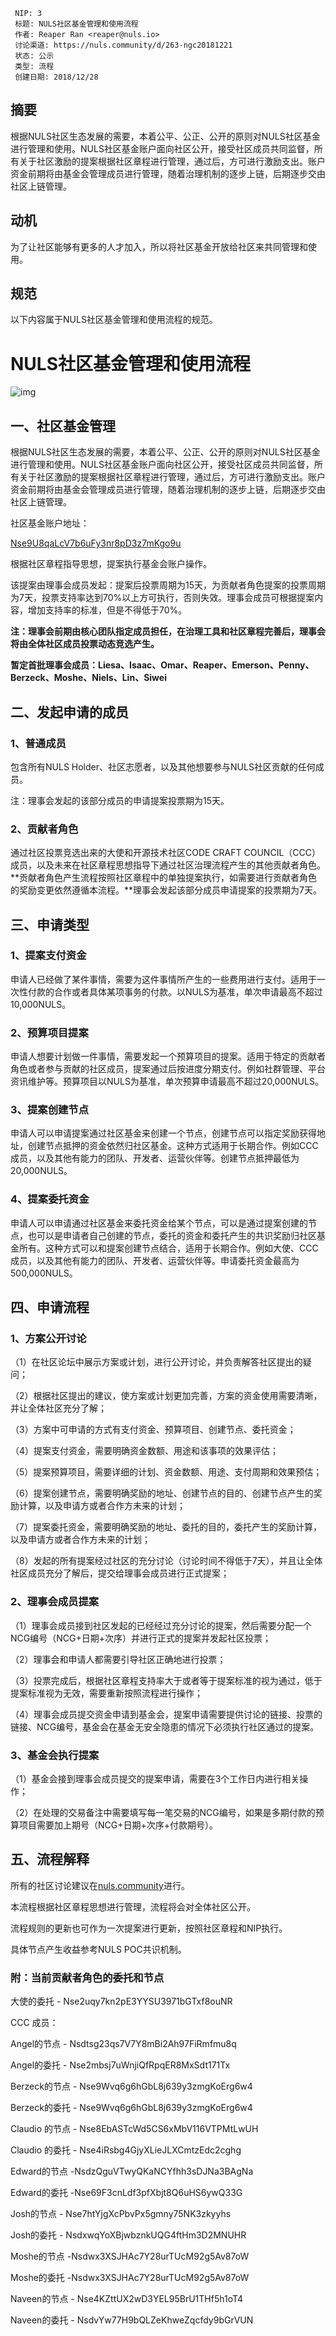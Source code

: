 

```
 NIP: 3
 标题: NULS社区基金管理和使用流程
 作者: Reaper Ran <reaper@nuls.io>
 讨论渠道: https://nuls.community/d/263-ngc20181221
 状态: 公示
 类型: 流程
 创建日期: 2018/12/28
```



## 摘要

根据NULS社区生态发展的需要，本着公平、公正、公开的原则对NULS社区基金进行管理和使用。NULS社区基金账户面向社区公开，接受社区成员共同监督，所有关于社区激励的提案根据社区章程进行管理，通过后，方可进行激励支出。账户资金前期将由基金会管理成员进行管理，随着治理机制的逐步上链，后期逐步交由社区上链管理。



## 动机

为了让社区能够有更多的人才加入，所以将社区基金开放给社区来共同管理和使用。



## 规范

以下内容属于NULS社区基金管理和使用流程的规范。



# NULS社区基金管理和使用流程

![img](https://nuls.community/assets/files/2018-12-21/1545375408-182645-20181221145608.png) 

## **一、社区基金管理**

根据NULS社区生态发展的需要，本着公平、公正、公开的原则对NULS社区基金进行管理和使用。NULS社区基金账户面向社区公开，接受社区成员共同监督，所有关于社区激励的提案根据社区章程进行管理，通过后，方可进行激励支出。账户资金前期将由基金会管理成员进行管理，随着治理机制的逐步上链，后期逐步交由社区上链管理。

社区基金账户地址：

[Nse9U8qaLcV7b6uFy3nr8pD3z7mKgo9u](https://nulscan.io/accountInfo?address=Nse9U8qaLcV7b6uFy3nr8pD3z7mKgo9u)

根据社区章程指导思想，提案执行基金会账户操作。

该提案由理事会成员发起：提案后投票周期为15天，为贡献者角色提案的投票周期为7天，投票支持率达到70%以上方可执行，否则失效。理事会成员可根据提案内容，增加支持率的标准，但是不得低于70%。 

**注：理事会前期由核心团队指定成员担任，在治理工具和社区章程完善后，理事会将由全体社区成员投票动态竞选产生。**

**暂定首批理事会成员：Liesa、Isaac、Omar、Reaper、Emerson、Penny、Berzeck、Moshe、Niels、Lin、Siwei** 

## **二、发起申请的成员**

### **1、普通成员**

包含所有NULS Holder、社区志愿者，以及其他想要参与NULS社区贡献的任何成员。

注：理事会发起的该部分成员的申请提案投票期为15天。

 

### **2、贡献者角色**

通过社区投票竞选出来的大使和开源技术社区CODE CRAFT COUNCIL（CCC）成员，以及未来在社区章程思想指导下通过社区治理流程产生的其他贡献者角色。**贡献者角色产生流程按照社区章程中的单独提案执行，如需要进行贡献者角色的奖励变更依然遵循本流程。**理事会发起该部分成员申请提案的投票期为7天。

## **三、申请类型**

### **1、提案支付资金**

申请人已经做了某件事情，需要为这件事情所产生的一些费用进行支付。适用于一次性付款的合作或者具体某项事务的付款。以NULS为基准，单次申请最高不超过10,000NULS。

### **2、预算项目提案**

申请人想要计划做一件事情，需要发起一个预算项目的提案。适用于特定的贡献者角色或者参与贡献的社区成员，提案通过后按进度分期支付。例如社群管理、平台资讯维护等。预算项目以NULS为基准，单次预算申请最高不超过20,000NULS。

### **3、提案创建节点**

申请人可以申请提案通过社区基金来创建一个节点，创建节点可以指定奖励获得地址，创建节点抵押的资金依然归社区基金。这种方式适用于长期合作。例如CCC成员，以及其他有能力的团队、开发者、运营伙伴等。创建节点抵押最低为20,000NULS。

### **4、提案委托资金**

申请人可以申请通过社区基金来委托资金给某个节点，可以是通过提案创建的节点，也可以是申请者自己创建的节点，委托的资金和委托产生的共识奖励归社区基金所有。这种方式可以和提案创建节点结合，适用于长期合作。例如大使、CCC成员，以及其他有能力的团队、开发者、运营伙伴等。申请委托资金最高为500,000NULS。

## **四、申请流程**

### **1、方案公开讨论**

（1）在社区论坛中展示方案或计划，进行公开讨论，并负责解答社区提出的疑问；

（2）根据社区提出的建议，使方案或计划更加完善，方案的资金使用需要清晰，并让全体社区充分了解；

（3）方案中可申请的方式有支付资金、预算项目、创建节点、委托资金；

（4）提案支付资金，需要明确资金数额、用途和该事项的效果评估；

（5）提案预算项目，需要详细的计划、资金数额、用途、支付周期和效果预估；

（6）提案创建节点，需要明确奖励的地址、创建节点的目的、创建节点产生的奖励计算，以及申请方或者合作方未来的计划；

（7）提案委托资金，需要明确奖励的地址、委托的目的，委托产生的奖励计算，以及申请方或者合作方未来的计划；

（8）发起的所有提案经过社区的充分讨论（讨论时间不得低于7天），并且让全体社区成员充分了解后，提交给理事会成员进行正式提案；

### **2、理事会成员提案**

（1）理事会成员接到社区发起的已经经过充分讨论的提案，然后需要分配一个NCG编号（NCG+日期+次序）并进行正式的提案并发起社区投票；

（2）理事会和申请人都需要引导社区正确地进行投票；

（3）投票完成后，根据社区章程支持率大于或者等于提案标准的视为通过，低于提案标准视为无效，需要重新按照流程进行操作；

（4）理事会成员提交资金申请到基金会，提案申请需要提供讨论的链接、投票的链接、NCG编号，基金会在基金无安全隐患的情况下必须执行社区通过的提案。

### **3、基金会执行提案**

（1）基金会接到理事会成员提交的提案申请，需要在3个工作日内进行相关操作；

（2）在处理的交易备注中需要填写每一笔交易的NCG编号，如果是多期付款的预算项目需要加上期号（NCG+日期+次序+付款期号）。

## **五、流程解释**

所有的社区讨论建议在[nuls.community](https://nuls.community/)进行。

本流程根据社区章程思想进行管理，流程将会对全体社区公开。

流程规则的更新也可作为一次提案进行更新，按照社区章程和NIP执行。

具体节点产生收益参考NULS POC共识机制。

### **附：当前贡献者角色的委托和节点**

大使的委托 - Nse2uqy7kn2pE3YYSU3971bGTxf8ouNR

CCC 成员：

Angel的节点 - Nsdtsg23qs7V7Y8mBi2Ah97FiRmfmu8q

Angel的委托 - Nse2mbsj7uWnjiQfRpqER8MxSdt171Tx

Berzeck的节点 - Nse9Wvq6g6hGbL8j639y3zmgKoErg6w4

Berzeck的委托 - Nse9Wvq6g6hGbL8j639y3zmgKoErg6w4

Claudio 的节点 - Nse8EbASTcWd5CS6xMbV116VTPMtLwUH

Claudio 的委托 - Nse4iRsbg4GjyXLieJLXCmtzEdc2cghg

Edward的节点 -NsdzQguVTwyQKaNCYfhh3sDJNa3BAgNa

Edward的委托 -Nse69F3cnLdf3pfXbjt8Q6uHS6ywQ33G

Josh的节点 - Nse7htYjgXcPbvPx5gmny75NK3zkyyhs

Josh的委托 - NsdxwqYoXBjwbznkUQG4ftHm3D2MNUHR

Moshe的节点 -Nsdwx3XSJHAc7Y28urTUcM92g5Av87oW

Moshe的委托 -Nsdwx3XSJHAc7Y28urTUcM92g5Av87oW

Naveen的节点 - Nse4KZttUX2wD3YEL95BrU1THf5h1oT4

Naveen的委托 - NsdvYw77H9bQLZeKhweZqcfdy9bGrVUN



###

 